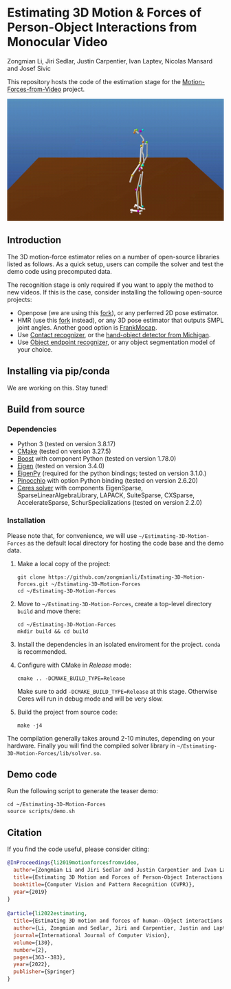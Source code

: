 # Estimating 3D Motion & Forces of Person-Object Interactions from Monocular Video

Zongmian Li, Jiri Sedlar, Justin Carpentier, Ivan Laptev, Nicolas Mansard and Josef Sivic

This repository hosts the code of the estimation stage for the [Motion-Forces-from-Video](https://www.di.ens.fr/willow/research/motionforcesfromvideo/) project.

![Parkour Demo](./demo-parkour.gif)

## Introduction

The 3D motion-force estimator relies on a number of open-source libraries listed as follows.
As a quick setup, users can compile the solver and test the demo code using precomputed data.

The recognition stage is only required if you want to apply the method to new videos. 
If this is the case, consider installing the following open-source projects:

- Openpose (we are using this [fork](https://github.com/zongmianli/Realtime_Multi-Person_Pose_Estimation)), or any perferred 2D pose estimator.
- HMR (use this [fork](https://github.com/zongmianli/HMR-imagefolder) instead), or any 3D pose estimator that outputs SMPL joint angles. Another good option is [FrankMocap](https://github.com/facebookresearch/frankmocap).
- Use [Contact recognizer](https://github.com/zongmianli/contact-recognizer), or the [hand-object detector from Michigan](https://github.com/ddshan/hand_object_detector).
- Use [Object endpoint recognizer](https://github.com/sedlaj45/endpoints), or any object segmentation model of your choice.

## Installing via pip/conda
We are working on this. Stay tuned!

## Build from source

### Dependencies

- Python 3 (tested on version 3.8.17)
- [CMake](https://cmake.org/) (tested on version 3.27.5)
- [Boost](https://www.boost.org/) with component Python (tested on version 1.78.0)
- [Eigen](http://eigen.tuxfamily.org/index.php?title=Main_Page) (tested on version 3.4.0)
- [EigenPy](https://github.com/stack-of-tasks/eigenpy) (required for the python bindings; tested on version 3.1.0.)
- [Pinocchio](https://stack-of-tasks.github.io/pinocchio/) with option Python binding (tested on version 2.6.20)
- [Ceres solver](http://ceres-solver.org/installation.html) with components EigenSparse, SparseLinearAlgebraLibrary, LAPACK, SuiteSparse, CXSparse, AccelerateSparse, SchurSpecializations (tested on version 2.2.0)

### Installation

Please note that, for convenience, we will use `~/Estimating-3D-Motion-Forces` as the default local directory for hosting the code base and the demo data.

1. Make a local copy of the project:
   ```terminal
   git clone https://github.com/zongmianli/Estimating-3D-Motion-Forces.git ~/Estimating-3D-Motion-Forces
   cd ~/Estimating-3D-Motion-Forces
   ```
   
2. Move to `~/Estimating-3D-Motion-Forces`, create a top-level directory `build` and move there:
   ```terminal
   cd ~/Estimating-3D-Motion-Forces
   mkdir build && cd build
   ```
   
3. Install the dependencies in an isolated enviroment for the project. `conda` is recommended.
   
4. Configure with CMake in *Release* mode:
   ```terminal
   cmake .. -DCMAKE_BUILD_TYPE=Release
   ```
   Make sure to add `-DCMAKE_BUILD_TYPE=Release` at this stage. Otherwise Ceres will run in debug mode and will be very slow.

5. Build the project from source code:
   ```terminal
   make -j4
   ```
The compilation generally takes around 2-10 minutes, depending on your hardware. 
Finally you will find the compiled solver library in `~/Estimating-3D-Motion-Forces/lib/solver.so`.
## Demo code
Run the following script to generate the teaser demo:
```
cd ~/Estimating-3D-Motion-Forces
source scripts/demo.sh
```

## Citation

If you find the code useful, please consider citing:
```bibtex
@InProceedings{li2019motionforcesfromvideo,
  author={Zongmian Li and Jiri Sedlar and Justin Carpentier and Ivan Laptev and Nicolas Mansard and Josef Sivic},
  title={Estimating 3D Motion and Forces of Person-Object Interactions from Monocular Video},
  booktitle={Computer Vision and Pattern Recognition (CVPR)},
  year={2019}
}

@article{li2022estimating,
  title={Estimating 3D motion and forces of human--Object interactions from internet videos},
  author={Li, Zongmian and Sedlar, Jiri and Carpentier, Justin and Laptev, Ivan and Mansard, Nicolas and Sivic, Josef},
  journal={International Journal of Computer Vision},
  volume={130},
  number={2},
  pages={363--383},
  year={2022},
  publisher={Springer}
}
```
